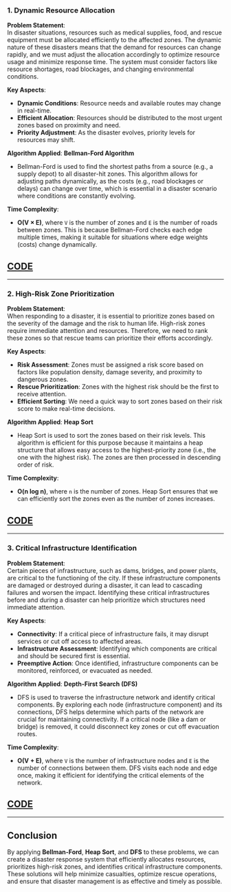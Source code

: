 ### 1. Dynamic Resource Allocation

**Problem Statement**:  
In disaster situations, resources such as medical supplies, food, and rescue equipment must be allocated efficiently to the affected zones. The dynamic nature of these disasters means that the demand for resources can change rapidly, and we must adjust the allocation accordingly to optimize resource usage and minimize response time. The system must consider factors like resource shortages, road blockages, and changing environmental conditions.

**Key Aspects**:
- **Dynamic Conditions**: Resource needs and available routes may change in real-time.
- **Efficient Allocation**: Resources should be distributed to the most urgent zones based on proximity and need.
- **Priority Adjustment**: As the disaster evolves, priority levels for resources may shift.

**Algorithm Applied**: **Bellman-Ford Algorithm**  
- Bellman-Ford is used to find the shortest paths from a source (e.g., a supply depot) to all disaster-hit zones. This algorithm allows for adjusting paths dynamically, as the costs (e.g., road blockages or delays) can change over time, which is essential in a disaster scenario where conditions are constantly evolving.

**Time Complexity**:  
- **O(V × E)**, where `V` is the number of zones and `E` is the number of roads between zones. This is because Bellman-Ford checks each edge multiple times, making it suitable for situations where edge weights (costs) change dynamically.

## [CODE]([dym_bellf.cpp](https://github.com/Sahana8866/rsahana.github.io/blob/main/dym_bellf.cpp))
---

### 2. High-Risk Zone Prioritization

**Problem Statement**:  
When responding to a disaster, it is essential to prioritize zones based on the severity of the damage and the risk to human life. High-risk zones require immediate attention and resources. Therefore, we need to rank these zones so that rescue teams can prioritize their efforts accordingly.

**Key Aspects**:
- **Risk Assessment**: Zones must be assigned a risk score based on factors like population density, damage severity, and proximity to dangerous zones.
- **Rescue Prioritization**: Zones with the highest risk should be the first to receive attention.
- **Efficient Sorting**: We need a quick way to sort zones based on their risk score to make real-time decisions.

**Algorithm Applied**: **Heap Sort**  
- Heap Sort is used to sort the zones based on their risk levels. This algorithm is efficient for this purpose because it maintains a heap structure that allows easy access to the highest-priority zone (i.e., the one with the highest risk). The zones are then processed in descending order of risk.

**Time Complexity**:  
- **O(n log n)**, where `n` is the number of zones. Heap Sort ensures that we can efficiently sort the zones even as the number of zones increases.

## [CODE]([riskyzone_heapsort.cpp](https://github.com/Sahana8866/rsahana.github.io/blob/main/riskyzone_heapsort.cpp))
---

### 3. Critical Infrastructure Identification

**Problem Statement**:  
Certain pieces of infrastructure, such as dams, bridges, and power plants, are critical to the functioning of the city. If these infrastructure components are damaged or destroyed during a disaster, it can lead to cascading failures and worsen the impact. Identifying these critical infrastructures before and during a disaster can help prioritize which structures need immediate attention.

**Key Aspects**:
- **Connectivity**: If a critical piece of infrastructure fails, it may disrupt services or cut off access to affected areas.
- **Infrastructure Assessment**: Identifying which components are critical and should be secured first is essential.
- **Preemptive Action**: Once identified, infrastructure components can be monitored, reinforced, or evacuated as needed.

**Algorithm Applied**: **Depth-First Search (DFS)**  
- DFS is used to traverse the infrastructure network and identify critical components. By exploring each node (infrastructure component) and its connections, DFS helps determine which parts of the network are crucial for maintaining connectivity. If a critical node (like a dam or bridge) is removed, it could disconnect key zones or cut off evacuation routes.

**Time Complexity**:  
- **O(V + E)**, where `V` is the number of infrastructure nodes and `E` is the number of connections between them. DFS visits each node and edge once, making it efficient for identifying the critical elements of the network.

## [CODE](https://github.com/Sahana8866/rsahana.github.io/blob/main/infra_dfs.cpp)
---

## Conclusion

By applying **Bellman-Ford**, **Heap Sort**, and **DFS** to these problems, we can create a disaster response system that efficiently allocates resources, prioritizes high-risk zones, and identifies critical infrastructure components. These solutions will help minimize casualties, optimize rescue operations, and ensure that disaster management is as effective and timely as possible.

